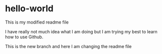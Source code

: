 # hello-world

This is my modified readme file

I have really not much idea what I am doing but I am trying my best to learn how to use Github.

This is the new branch and here I am changing the readme file
